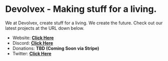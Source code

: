 # Devolvex - Making stuff for a living.
We at Devolvex, create stuff for a living. We create the future. Check out our latest projects at the URL down below.

- Website: **[Click Here](http://devolvex.net/)**
- Discord: **[Click Here](https://discord.gg/RxBRqmJTrk)**
- Donations: **TBD (Coming Soon via Stripe)**
- Twitter: **[Click Here](https://twitter.com/DevolvexHQ)**
